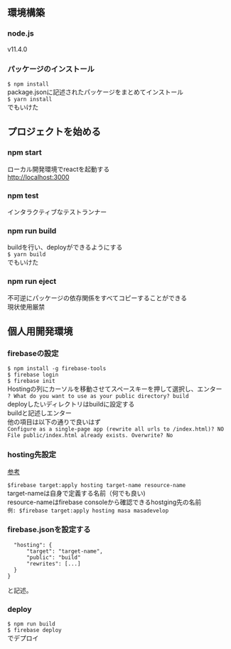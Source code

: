 ## 環境構築
### node.js
v11.4.0
### パッケージのインストール
`$ npm install`  
package.jsonに記述されたパッケージをまとめてインストール  
`$ yarn install`  
でもいけた  

## プロジェクトを始める
### npm start
ローカル開発環境でreactを起動する  
[http://localhost:3000](http://localhost:3000)

### npm test
インタラクティブなテストランナー

### npm run build
buildを行い、deployができるようにする  
`$ yarn build`  
でもいけた

### npm run eject
不可逆にパッケージの依存関係をすべてコピーすることができる  
現状使用厳禁

## 個人用開発環境
### firebaseの設定
`$ npm install -g firebase-tools`  
`$ firebase login`   
`$ firebase init`  
Hostingの列にカーソルを移動させてスペースキーを押して選択し、エンター  
`? What do you want to use as your public directory? build`  
deployしたいディレクトリはbuildに設定する  
buildと記述しエンター  
他の項目は以下の通りで良いはず  
`Configure as a single-page app (rewrite all urls to /index.html)? NO`
`File public/index.html already exists. Overwrite? No`

### hosting先設定
[参考](https://firebase.google.com/docs/hosting/multisites?hl=ja)

`$firebase target:apply hosting target-name resource-name`  
target-nameは自身で定義する名前（何でも良い)  
resource-nameはfirebase consoleから確認できるhostging先の名前  
`例: $firebase target:apply hosting masa masadevelop`

### firebase.jsonを設定する
```{
  "hosting": {
      "target": "target-name",
      "public": "build"
      "rewrites": [...]
  }
}
```
と記述。

### deploy
`$ npm run build`  
`$ firebase deploy`  
でデプロイ
